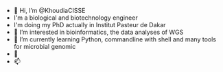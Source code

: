 - 👋 Hi, I’m @KhoudiaCISSE
- I'm a biological and biotechnology engineer
- I'm doing my PhD actually in Institut Pasteur de Dakar
- 👀 I’m interested in bioinformatics, the data analyses of WGS
- 🌱 I’m currently learning Python, commandline with shell and many tools for microbial genomic
- 💞️ 
- 📫  

<!---
KhoudiaCISSE/KhoudiaCISSE is a ✨ special ✨ repository because its `README.md` (this file) appears on your GitHub profile.
You can click the Preview link to take a look at your changes.
--->
